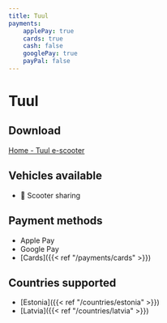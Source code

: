 ```yaml
---
title: Tuul
payments:
    applePay: true
    cards: true
    cash: false
    googlePay: true
    payPal: false
---
```


# Tuul

## Download
[Home - Tuul e-scooter](https://tuul.xyz/en/)

## Vehicles available
- 🛴 Scooter sharing

## Payment methods
- Apple Pay
- Google Pay
- [Cards]({{< ref "/payments/cards" >}})

## Countries supported
- [Estonia]({{< ref "/countries/estonia" >}})
- [Latvia]({{< ref "/countries/latvia" >}})

